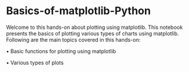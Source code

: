 # Basics-of-matplotlib-Python
Welcome to this hands-on about plotting using matplotlib. This notebook presents the basics of plotting various types of charts using matplotlib. Following are the main topics covered in this hands-on:

• Basic functions for plotting using matplotlib

• Various types of plots
